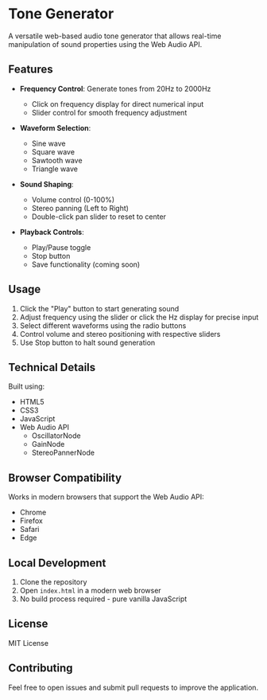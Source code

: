 # Tone Generator

A versatile web-based audio tone generator that allows real-time manipulation of sound properties using the Web Audio API.

## Features

- **Frequency Control**: Generate tones from 20Hz to 2000Hz
  - Click on frequency display for direct numerical input
  - Slider control for smooth frequency adjustment
  
- **Waveform Selection**:
  - Sine wave
  - Square wave
  - Sawtooth wave
  - Triangle wave

- **Sound Shaping**:
  - Volume control (0-100%)
  - Stereo panning (Left to Right)
  - Double-click pan slider to reset to center

- **Playback Controls**:
  - Play/Pause toggle
  - Stop button
  - Save functionality (coming soon)

## Usage

1. Click the "Play" button to start generating sound
2. Adjust frequency using the slider or click the Hz display for precise input
3. Select different waveforms using the radio buttons
4. Control volume and stereo positioning with respective sliders
5. Use Stop button to halt sound generation

## Technical Details

Built using:
- HTML5
- CSS3
- JavaScript
- Web Audio API
  - OscillatorNode
  - GainNode
  - StereoPannerNode

## Browser Compatibility

Works in modern browsers that support the Web Audio API:
- Chrome
- Firefox
- Safari
- Edge

## Local Development

1. Clone the repository
2. Open `index.html` in a modern web browser
3. No build process required - pure vanilla JavaScript

## License

MIT License

## Contributing

Feel free to open issues and submit pull requests to improve the application.
